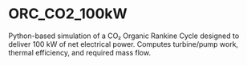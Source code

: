 # ORC_CO2_100kW
Python-based simulation of a CO₂ Organic Rankine Cycle designed to deliver 100 kW of net electrical power. Computes turbine/pump work, thermal efficiency, and required mass flow.
